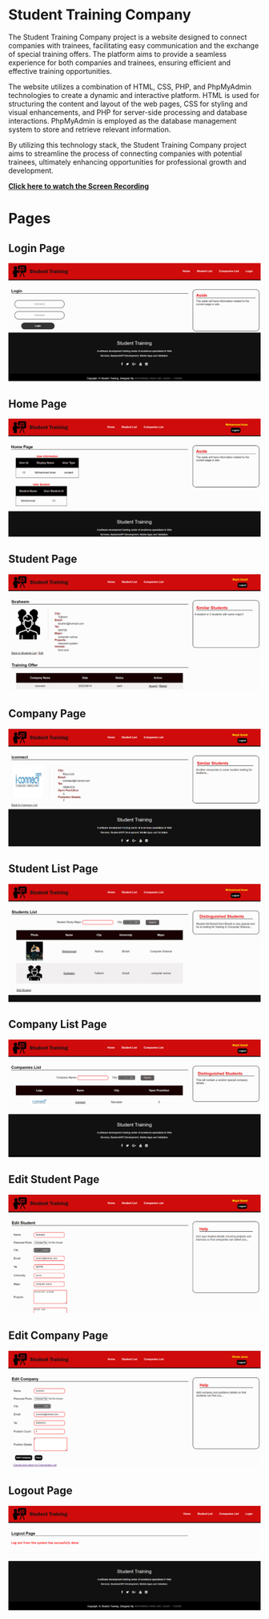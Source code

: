 # Student Training Company
The Student Training Company project is a website designed to connect companies with trainees, facilitating easy communication and the exchange of special training offers. The platform aims to provide a seamless experience for both companies and trainees, ensuring efficient and effective training opportunities.

The website utilizes a combination of HTML, CSS, PHP, and PhpMyAdmin technologies to create a dynamic and interactive platform. HTML is used for structuring the content and layout of the web pages, CSS for styling and visual enhancements, and PHP for server-side processing and database interactions. PhpMyAdmin is employed as the database management system to store and retrieve relevant information.

By utilizing this technology stack, the Student Training Company project aims to streamline the process of connecting companies with potential trainees, ultimately enhancing opportunities for professional growth and development.

**[Click here to watch the Screen Recording](https://drive.google.com/drive/u/1/folders/1WfDALmeqS8Ka95nuYOADVjChYlHaqrQy)**


# Pages

## Login Page
![](https://github.com/mohAnan-CS/Student-Training-WEB/blob/master/images/ui/login-page.png)

## Home Page
![](https://github.com/mohAnan-CS/Student-Training-WEB/blob/master/images/ui/home-page.png)

## Student Page
![](https://github.com/mohAnan-CS/Student-Training-WEB/blob/master/images/ui/student-page.png)

## Company Page
![](https://github.com/mohAnan-CS/Student-Training-WEB/blob/master/images/ui/company-page.png)

## Student List Page
![](https://github.com/mohAnan-CS/Student-Training-WEB/blob/master/images/ui/student-list-page.png)

## Company List Page
![](https://github.com/mohAnan-CS/Student-Training-WEB/blob/master/images/ui/company-list-page.png)

## Edit Student Page
![](https://github.com/mohAnan-CS/Student-Training-WEB/blob/master/images/ui/edit-student-page.png)

## Edit Company Page
![](https://github.com/mohAnan-CS/Student-Training-WEB/blob/master/images/ui/edit-company-page.png)

## Logout Page
![](https://github.com/mohAnan-CS/Student-Training-WEB/blob/master/images/ui/logout-page.png)

